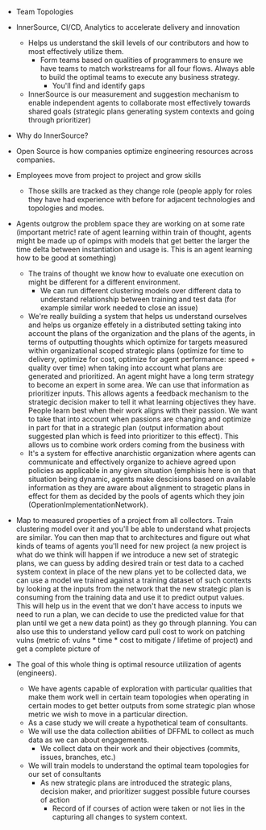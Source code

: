 - Team Topologies
- InnerSource, CI/CD, Analytics to accelerate delivery and innovation
  - Helps us understand the skill levels of our contributors and how to most effectively utilize them.
    - Form teams based on qualities of programmers to ensure we have teams to match workstreams for all four flows. Always able to build the optimal teams to execute any business strategy.
      - You'll find and identify gaps
  - InnerSource is our measurement and suggestion mechanism to enable independent agents to collaborate most effectively towards shared goals (strategic plans generating system contexts and going through prioritizer)


- Why do InnerSource?

- Open Source is how companies optimize engineering resources across companies.
- Employees move from project to project and grow skills
  - Those skills are tracked as they change role (people apply for roles they have had experience with before for adjacent technologies and topologies and modes.
- Agents outgrow the problem space they are working on at some rate (important metric! rate of agent learning within train of thought, agents might be made up of opimps with models that get better the larger the time delta between instantiation and usage is. This is an agent learning how to be good at something)
  - The trains of thought we know how to evaluate one execution on might be different for a different environment.
    - We can run different clustering models over different data to understand relationship between training and test data (for example similar work needed to close an issue)
  - We're really building a system that helps us understand ourselves and helps us organize effetely in a distributed setting taking into account the plans of the organization and the plans of the agents, in terms of outputting thoughts which optimize for targets measured within organizational scoped strategic plans (optimize for time to delivery, optimize for cost, optimize for agent performance: speed + quality over time) when taking into account what plans are generated and prioritized. An agent might have a long term strategy to become an expert in some area. We can use that information as prioritizer inputs. This allows agents a feedback mechanism to the strategic decision maker to tell it what learning objectives they have. People learn best when their work aligns with their passion. We want to take that into account when passions are changing and optimize in part for that in a strategic plan (output information about suggested plan which is feed into prioritizer to this effect). This allows us to combine work orders coming from the business with 
  - It's a system for effective anarchistic organization where agents can communicate and effectively organize to achieve agreed upon policies as applicable in any given situation (emphisis here is on that situation being dynamic, agents make descisions based on available information as they are aware about alignment to stragetic plans in effect for them as decided by the pools of agents which they join (OperationImplementationNetwork).

- Map to measured properties of a project from all collectors. Train clustering model over it and you'll be able to understand what projects are similar. You can then map that to architectures and figure out what kinds of teams of agents you'll need for new project (a new project is what do we think will happen if we introduce a new set of strategic plans, we can guess by adding desired train or test data to a cached system context in place of the new plans yet to be collected data, we can use a model we trained against a training dataset of such contexts by looking at the inputs from the network that the new strategic plan is consuming from the training data and use it to predict output values. This will help us in the event that we don't have access to inputs we need to run a plan, we can decide to use the predicted value for that plan until we get a new data point) as they go through planning. You can also use this to understand yellow card pull cost to work on patching vulns (metric of: vulns * time * cost to mitigate / lifetime of project) and get a complete picture of 

- The goal of this whole thing is optimal resource utilization of agents (engineers).
  - We have agents capable of exploration with particular qualities that make them work well in certain team topologies when operating in certain modes to get better outputs from some strategic plan whose metric we wish to move in a particular direction.
  - As a case study we will create a hypothetical team of consultants.
  - We will use the data collection abilities of DFFML to collect as much data as we can about engagements.
    - We collect data on their work and their objectives (commits, issues, branches, etc.)
  - We will train models to understand the optimal team topologies for our set of consultants
    - As new strategic plans are introduced the strategic plans, decision maker, and prioritizer suggest possible future courses of action
      - Record of if courses of action were taken or not lies in the capturing all changes to system context.